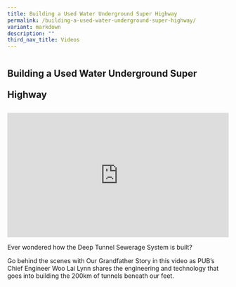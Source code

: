```yaml
---
title: Building a Used Water Underground Super Highway
permalink: /building-a-used-water-underground-super-highway/
variant: markdown
description: ""
third_nav_title: Videos
---
```

<h2 style="line-height: 3rem;">Building a Used Water Underground Super Highway</h2>
<p></p>
<div style="position: relative; width: 100%; padding-bottom: 56.25%; height: 0; overflow: hidden;">
<iframe allow="autoplay; clipboard-write; encrypted-media; picture-in-picture; web-share" allowfullscreen="true" frameborder="0" scrolling="no" style="border: none; overflow: hidden; position: absolute; top: 0; left: 0; width: 100%; height: 100%;" src="https://www.facebook.com/plugins/video.php?height=314&amp;href=https%3A%2F%2Fwww.facebook.com%2Fourgrandfatherstory%2Fvideos%2F332091059953617%2F&amp;show_text=false&amp;width=560&amp;t=0"></iframe>
</div>
<p>Ever wondered how the Deep Tunnel Sewerage System is built?</p>
<p>Go behind the scenes with Our Grandfather Story in this video as PUB’s Chief Engineer Woo Lai Lynn shares the engineering and technology that goes into building the 200km of tunnels beneath our feet. </p>
